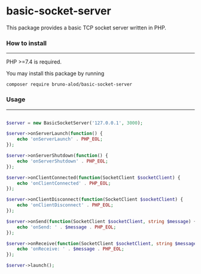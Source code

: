 # basic-socket-server

This package provides a basic TCP socket server written in PHP.

### How to install
-----------
PHP >=7.4 is required. 

You may install this package by running
```
composer require bruno-alod/basic-socket-server
```

### Usage
-----------
``` php

$server = new BasicSocketServer('127.0.0.1', 3000);

$server->onServerLaunch(function() {
    echo 'onServerLaunch' . PHP_EOL;
});

$server->onServerShutdown(function() {
    echo 'onServerShutdown' . PHP_EOL;
});

$server->onClientConnected(function(SocketClient $socketClient) {
    echo 'onClientConnected' . PHP_EOL;
});

$server->onClientDisconnect(function(SocketClient $socketClient) {
    echo 'onClientDisconnect' . PHP_EOL;
});

$server->onSend(function(SocketClient $socketClient, string $message) {
    echo 'onSend: ' . $message . PHP_EOL;
});

$server->onReceive(function(SocketClient $socketClient, string $message) {
    echo 'onReceive: ' . $message . PHP_EOL;
});

$server->launch();

```